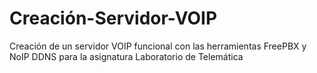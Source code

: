 # Creación-Servidor-VOIP
Creación de un servidor VOIP funcional con las herramientas FreePBX y NoIP DDNS para la asignatura Laboratorio de Telemática
